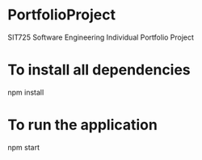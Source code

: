 # PortfolioProject
SIT725 Software Engineering Individual Portfolio Project 

# To install all dependencies 
npm install

# To run the application
npm start
